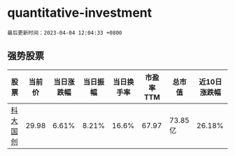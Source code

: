 # quantitative-investment

`最后更新时间：2023-04-04 12:04:33 +0800`

## 强势股票

|股票|当前价|当日涨跌幅|当日振幅|当日换手率|市盈率TTM|总市值|近10日涨跌幅|
|----|----|----|----|----|----|----|----|
|[科大国创](https://xueqiu.com/S/SZ300520)|29.98|6.61%|8.21%|16.6%|67.97|73.85亿|26.18%|
